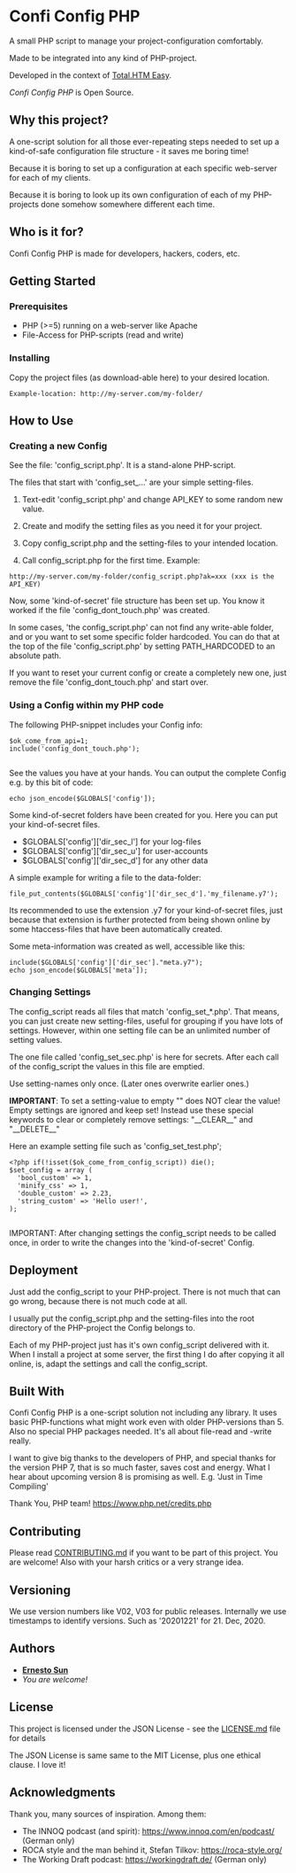 # Confi Config PHP

A small PHP script to manage your project-configuration comfortably.

Made to be integrated into any kind of PHP-project. 
 
Developed in the context of [Total.HTM Easy](https://github.com/ernesto-sun/Total.HTM-Easy). 

*Confi Config PHP* is Open Source.

## Why this project?

A one-script solution for all those ever-repeating steps needed to set up 
a kind-of-safe configuration file structure - it saves me boring time!   

Because it is boring to set up a configuration at each specific web-server
for each of my clients. 

Because it is boring to look up its own configuration of each of my 
PHP-projects done somehow somewhere different each time. 


## Who is it for?

Confi Config PHP is made for developers, hackers, coders, etc. 

## Getting Started

### Prerequisites

* PHP (>=5) running on a web-server like Apache
* File-Access for PHP-scripts (read and write)

  
### Installing

Copy the project files (as download-able here) to your desired location.

```
Example-location: http://my-server.com/my-folder/
```

## How to Use 

### Creating a new Config 

See the file: 'config_script.php'. It is a stand-alone PHP-script.

The files that start with 'config_set_...' are your simple setting-files.   

1) Text-edit 'config_script.php' and change API_KEY to some random new value.

2) Create and modify the setting files as you need it for your project.

3) Copy config_script.php and the setting-files to your intended location. 

4) Call config_script.php for the first time. Example: 

```
http://my-server.com/my-folder/config_script.php?ak=xxx (xxx is the API_KEY)

```

Now, some 'kind-of-secret' file structure has been set up. You know it worked
if the file 'config_dont_touch.php' was created.

In some cases, 'the config_script.php' can not find any write-able folder, and 
or you want to set some specific folder hardcoded. You can do that at the top
of the file 'config_script.php' by setting PATH_HARDCODED to an absolute path.  

If you want to reset your current config or create a completely new one, just
remove the file 'config_dont_touch.php' and start over. 


### Using a Config within my PHP code

The following PHP-snippet includes your Config info:

```
$ok_come_from_api=1;
include('config_dont_touch.php');
 
```

See the values you have at your hands. You can output the complete Config
e.g. by this bit of code:

```
echo json_encode($GLOBALS['config']);

```

Some kind-of-secret folders have been created for you. Here you can put your 
kind-of-secret files. 

* $GLOBALS['config']['dir_sec_l']  for your log-files
* $GLOBALS['config']['dir_sec_u']  for user-accounts
* $GLOBALS['config']['dir_sec_d']  for any other data 


A simple example for writing a file to the data-folder:

```
file_put_contents($GLOBALS['config']['dir_sec_d'].'my_filename.y7');   

```

Its recommended to use the extension .y7 for your kind-of-secret files, just 
because that extension is further protected from being shown online by some
htaccess-files that have been automatically created.  

Some meta-information was created as well, accessible like this:

```
include($GLOBALS['config']['dir_sec']."meta.y7");
echo json_encode($GLOBALS['meta']);

```

### Changing Settings

The config_script reads all files that match 'config_set_\*.php'. That means,
you can just create new setting-files, useful for grouping if you have lots
of settings. However, within one setting file can be an unlimited number of
setting values. 

The one file called 'config_set_sec.php' is here for secrets. After each call
of the config_script the values in this file are emptied. 

Use setting-names only once. (Later ones overwrite earlier ones.)

**IMPORTANT**: To set a setting-value to empty "" does NOT clear the value! 
Empty settings are ignored and keep set! Instead use these special keywords 
to clear or completely remove settings: "\_\_CLEAR\_\_" and "\_\_DELETE\_\_"
	
Here an example setting file such as 'config_set_test.php'; 
	
``` 
<?php if(!isset($ok_come_from_config_script)) die();
$set_config = array (
  'bool_custom' => 1,
  'minify_css' => 1,
  'double_custom' => 2.23,
  'string_custom' => 'Hello user!',  
);
	
``` 	
		
IMPORTANT: After changing settings the config_script needs to be called once, 
in order to write the changes into the 'kind-of-secret' Config. 		
	
## Deployment

Just add the config_script to your PHP-project. There is not much that can 
go wrong, because there is not much code at all.

I usually put the config_script.php and the setting-files into the root
directory of the PHP-project the Config belongs to. 

Each of my PHP-project just has it's own config_script delivered with it. 
When I install a project at some server, the first thing I do after copying
it all online, is, adapt the settings and call the config_script. 


## Built With

Confi Config PHP is a one-script solution not including any library. It uses
basic PHP-functions what might work even with older PHP-versions than 5. Also 
no special PHP packages needed. It's all about file-read and -write really. 

I want to give big thanks to the developers of PHP, and special thanks for the
version PHP 7, that is so much faster, saves cost and energy. What I hear 
about upcoming version 8 is promising as well. E.g. 'Just in Time Compiling' 

Thank You, PHP team! https://www.php.net/credits.php


## Contributing

Please read [CONTRIBUTING.md](CONTRIBUTING.md) if you want to be part of this project. 
You are welcome! Also with your harsh critics or a very strange idea.  


## Versioning

We use version numbers like V02, V03 for public releases. Internally we use
timestamps to identify versions. Such as '20201221' for 21. Dec, 2020. 


## Authors

* **[Ernesto Sun](http://ernesto-sun.com)** 
* *You are welcome!*


## License

This project is licensed under the JSON License - see the [LICENSE.md](LICENSE.md) file for details

The JSON License is same same to the MIT License, plus one ethical clause. I love it!


## Acknowledgments

Thank you, many sources of inspiration. Among them:

* The INNOQ podcast (and spirit): https://www.innoq.com/en/podcast/ (German only)
* ROCA style and the man behind it, Stefan Tilkov: https://roca-style.org/
* The Working Draft podcast: https://workingdraft.de/  (German only)




